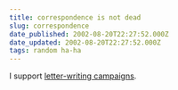 ```yaml
---
title: correspondence is not dead
slug: correspondence
date_published: 2002-08-20T22:27:52.000Z
date_updated: 2002-08-20T22:27:52.000Z
tags: random ha-ha
---
```


I support [letter-writing campaigns](http://www.tigerbunny.org/blog/archive/000204.html#000204).
